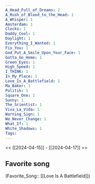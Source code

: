 ```yaml
---
A_Head_Full_of_Dreams: 2
A_Rush_of_Blood_to_the_Head: 1
A_Whisper: 1
Amsterdam: 1
Clocks: 1
Daddy_Cool: 1
Daylight: 1
Everything_I_Wanted: 1
Fix_You: 1
God_Put_A_Smile_Upon_Your_Face: 1
Gotta_Go_Home: 1
Green_Eyes: 1
High_Speed: 1
I_THINK: 1
In_My_Place: 1
Love_Is_A_Battlefield: 1
Ma_Baker: 1
Politik: 1
Square_One: 1
Sunny: 1
The_Scientist: 1
Viva_La_Vida: 1
Warning_Sign: 1
We_Never_Change: 1
What_If: 1
White_Shadows: 1
Tags: 
---
```

 << [[2024-04-15]] - [[2024-04-17]] >> 
## Favorite song
(Favorite_Song:: [[Love Is A Battlefield]])
